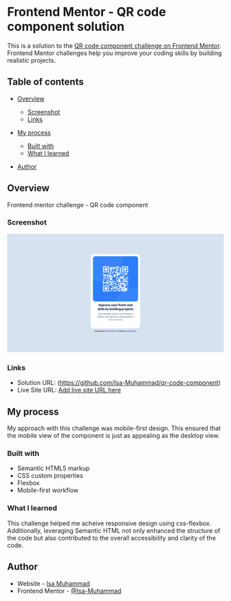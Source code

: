 # Frontend Mentor - QR code component solution

This is a solution to the [QR code component challenge on Frontend Mentor](https://www.frontendmentor.io/challenges/qr-code-component-iux_sIO_H). Frontend Mentor challenges help you improve your coding skills by building realistic projects.

## Table of contents

- [Overview](#overview)
  - [Screenshot](#screenshot)
  - [Links](#links)
- [My process](#my-process)

  - [Built with](#built-with)
  - [What I learned](#what-i-learned)

- [Author](#author)

## Overview

Frontend mentor challenge - QR code component

### Screenshot

![](./images/screenshot.png)

### Links

- Solution URL: (https://github.com/Isa-Muhammad/qr-code-component)
- Live Site URL: [Add live site URL here](https://your-live-site-url.com)

## My process

My approach with this challenge was mobile-first design. This ensured that the mobile view of the component is just as appealing as the desktop view.

### Built with

- Semantic HTML5 markup
- CSS custom properties
- Flexbox
- Mobile-first workflow

### What I learned

This challenge helped me acheive responsive design using css-flexbox. Additionally, leveraging Semantic HTML not only enhanced the structure of the code but also contributed to the overall accessibility and clarity of the code.

## Author

- Website - [Isa Muhammad](https://isamuhammad.netlify.app/)
- Frontend Mentor - [@Isa-Muhammad](https://www.frontendmentor.io/profile/Isa-Muhammad)
